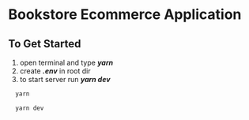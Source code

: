 # Bookstore Ecommerce Application

## To Get Started

1. open terminal and type _**yarn**_
2. create _**.env**_ in root dir
3. to start server run _**yarn dev**_

```bash
  yarn

  yarn dev
```
